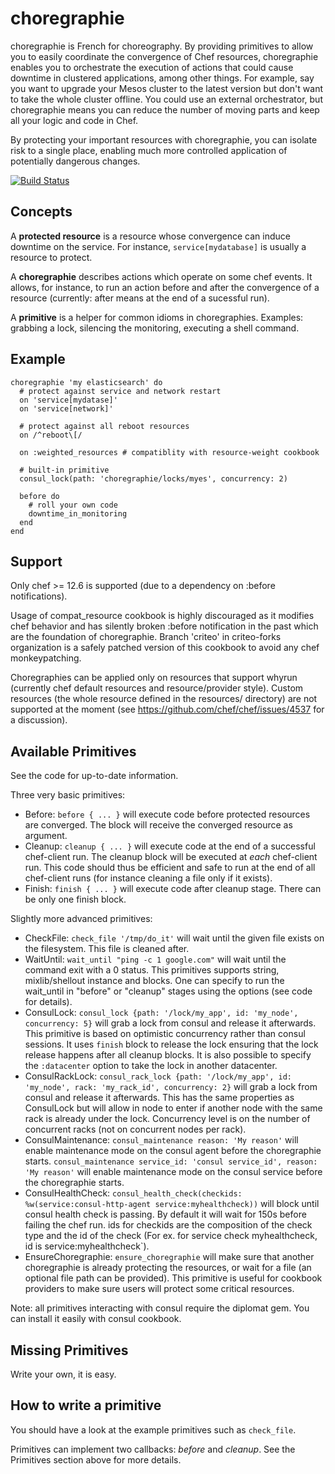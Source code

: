 # choregraphie

choregraphie is French for choreography. By providing primitives to allow you to easily coordinate the convergence of Chef resources, choregraphie enables you to orchestrate the execution of actions that could cause downtime in clustered applications, among other things. For example, say you want to upgrade your Mesos cluster to the latest version but don't want to take the whole cluster offline. You could use an external orchestrator, but choregraphie means you can reduce the number of moving parts and keep all your logic and code in Chef.

By protecting your important resources with choregraphie, you can isolate risk to a single place, enabling much more controlled application of potentially dangerous changes.

[![Build Status](https://travis-ci.org/criteo-cookbooks/choregraphie.svg?branch=master)](https://travis-ci.org/criteo-cookbooks/choregraphie)

Concepts
--------

A **protected resource** is a resource whose convergence can induce downtime on the service. For instance, `service[mydatabase]` is usually a resource to protect.

A **choregraphie** describes actions which operate on some chef events. It allows, for instance, to run an action before and after the convergence of a resource (currently: after means at the end of a sucessful run).

A **primitive** is a helper for common idioms in choregraphies. Examples: grabbing a lock, silencing the monitoring, executing a shell command.


Example
-------

    choregraphie 'my elasticsearch' do
      # protect against service and network restart
      on 'service[mydatase]'
      on 'service[network]'

      # protect against all reboot resources
      on /^reboot\[/

      on :weighted_resources # compatiblity with resource-weight cookbook

      # built-in primitive
      consul_lock(path: 'choregraphie/locks/myes', concurrency: 2)

      before do
        # roll your own code
        downtime_in_monitoring
      end
    end

Support
-------

Only chef >= 12.6 is supported (due to a dependency on :before notifications).

Usage of compat\_resource cookbook is highly discouraged as it modifies chef behavior and has silently broken :before notification in the past which are the foundation of choregraphie. Branch 'criteo' in criteo-forks organization is a safely patched version of this cookbook to avoid any chef monkeypatching.

Choregraphies can be applied only on resources that support whyrun (currently chef default resources and resource/provider style).
Custom resources (the whole resource defined in the resources/ directory) are not supported at the moment (see https://github.com/chef/chef/issues/4537 for a discussion).

Available Primitives
--------------------

See the code for up-to-date information.

Three very basic primitives:

* Before: `before { ... }` will execute code before protected resources are converged. The block will receive the converged resource as argument.
* Cleanup: `cleanup { ... }` will execute code at the end of a successful chef-client run. The cleanup block will be executed at *each* chef-client run. This code should thus be efficient and safe to run at the end of all chef-client runs (for instance cleaning a file only if it exists).
* Finish: `finish { ... }` will execute code after cleanup stage. There can be only one finish block.


Slightly more advanced primitives:
* CheckFile: `check_file '/tmp/do_it'` will wait until the given file exists on the filesystem. This file is cleaned after.
* WaitUntil: `wait_until "ping -c 1 google.com"` will wait until the command exit with a 0 status. This primitives supports string, mixlib/shellout instance and blocks. One can specify to run the wait_until in "before" or "cleanup" stages using the options (see code for details).
* ConsulLock: `consul_lock {path: '/lock/my_app', id: 'my_node', concurrency: 5}` will grab a lock from consul and release it afterwards. This primitive is based on optimistic concurrency rather than consul sessions. It uses `finish` block to release the lock ensuring that the lock release happens after all cleanup blocks. It is also possible to specify the `:datacenter` option to take the lock in another datacenter.
* ConsulRackLock: `consul_rack_lock {path: '/lock/my_app', id: 'my_node', rack: 'my_rack_id', concurrency: 2}` will grab a lock from consul and release it afterwards. This has the same properties as ConsulLock but will allow in node to enter if another node with the same rack is already under the lock. Concurrency level is on the number of concurrent racks (not on concurrent nodes per rack).
* ConsulMaintenance: `consul_maintenance reason: 'My reason'` will enable maintenance mode on the consul agent before the choregraphie starts.
  `consul_maintenance service_id: 'consul service_id', reason: 'My reason'` will enable maintenance mode on the consul service before the choregraphie starts.
* ConsulHealthCheck: `consul_health_check(checkids: %w(service:consul-http-agent service:myhealthcheck))` will block until consul health check is passing. By default it will wait for 150s before failing the chef run. ids for checkids are the composition of the check type  and the id of the check (For ex. for service check myhealthcheck, id is service:myhealthcheck`).
* EnsureChoregraphie: `ensure_choregraphie` will make sure that another
  choregraphie is already protecting the resources, or wait for a file (an
  optional file path can be provided). This primitive is useful for cookbook
  providers to make sure users will protect some critical
  resources.

Note: all primitives interacting with consul require the diplomat gem. You can install it easily with consul cookbook.


Missing Primitives
------------------

Write your own, it is easy.

How to write a primitive
------------------------

You should have a look at the example primitives such as `check_file`.

Primitives can implement two callbacks: _before_ and _cleanup_. See the Primitives section above for more details.
